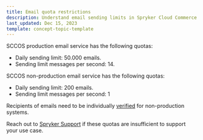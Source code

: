 ```yaml
---
title: Email quota restrictions
description: Understand email sending limits in Spryker Cloud Commerce OS, with daily and per-second quotas for production and non-production systems, and how to request higher limits.
last_updated: Dec 15, 2023
template: concept-topic-template
---
```


SCCOS production email service has the following quotas:
* Daily sending limit: 50.000 emails.
* Sending limit messages per second: 14.

SCCOS non-production email service has the following quotas:
* Daily sending limit: 200 emails.
* Sending limit messages per second: 1

Recipients of emails need to be individually [verified](/docs/ca/dev/email-service/verify-email-addresses.html) for non-production systems.

Reach out to [Spryker Support](/docs/about/all/support/getting-support.html) if these quotas are insufficient to support your use case.